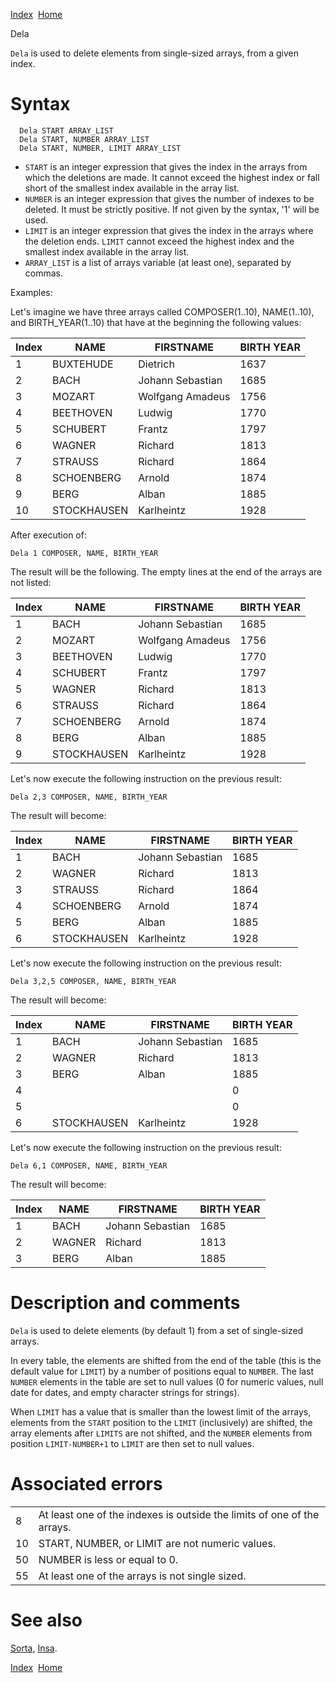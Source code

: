 [Index](index.html)  [Home](getting-started_home.html)

Dela

`Dela` is used to delete elements from single-sized arrays, from a given index.

# Syntax

```
  Dela START ARRAY_LIST
  Dela START, NUMBER ARRAY_LIST
  Dela START, NUMBER, LIMIT ARRAY_LIST
```

* `START` is an integer expression that gives the index in the arrays from which the deletions are made. It cannot exceed the highest index or fall short of the smallest index available in the array list.
* `NUMBER` is an integer expression that gives the number of indexes to be deleted. It must be strictly positive. If not given by the syntax, '1' will be used.
* `LIMIT` is an integer expression that gives the index in the arrays where the deletion ends. `LIMIT` cannot exceed the highest index and the smallest index available in the array list.
* `ARRAY_LIST` is a list of arrays variable (at least one), separated by commas.

Examples:

Let's imagine we have three arrays called COMPOSER(1..10), NAME(1..10), and BIRTH\_YEAR(1..10) that have at the beginning the following values:

| Index | NAME | FIRSTNAME | BIRTH YEAR |
| --- | --- | --- | --- |
| 1 | BUXTEHUDE | Dietrich | 1637 |
| 2 | BACH | Johann Sebastian | 1685 |
| 3 | MOZART | Wolfgang Amadeus | 1756 |
| 4 | BEETHOVEN | Ludwig | 1770 |
| 5 | SCHUBERT | Frantz | 1797 |
| 6 | WAGNER | Richard | 1813 |
| 7 | STRAUSS | Richard | 1864 |
| 8 | SCHOENBERG | Arnold | 1874 |
| 9 | BERG | Alban | 1885 |
| 10 | STOCKHAUSEN | Karlheintz | 1928 |

After execution of:

```
Dela 1 COMPOSER, NAME, BIRTH_YEAR
```

  
The result will be the following. The empty lines at the end of the arrays are not listed:

| Index | NAME | FIRSTNAME | BIRTH YEAR |
| --- | --- | --- | --- |
| 1 | BACH | Johann Sebastian | 1685 |
| 2 | MOZART | Wolfgang Amadeus | 1756 |
| 3 | BEETHOVEN | Ludwig | 1770 |
| 4 | SCHUBERT | Frantz | 1797 |
| 5 | WAGNER | Richard | 1813 |
| 6 | STRAUSS | Richard | 1864 |
| 7 | SCHOENBERG | Arnold | 1874 |
| 8 | BERG | Alban | 1885 |
| 9 | STOCKHAUSEN | Karlheintz | 1928 |

Let's now execute the following instruction on the previous result:

```
Dela 2,3 COMPOSER, NAME, BIRTH_YEAR
```

  
The result will become:

| Index | NAME | FIRSTNAME | BIRTH YEAR |
| --- | --- | --- | --- |
| 1 | BACH | Johann Sebastian | 1685 |
| 2 | WAGNER | Richard | 1813 |
| 3 | STRAUSS | Richard | 1864 |
| 4 | SCHOENBERG | Arnold | 1874 |
| 5 | BERG | Alban | 1885 |
| 6 | STOCKHAUSEN | Karlheintz | 1928 |

Let's now execute the following instruction on the previous result:

```
Dela 3,2,5 COMPOSER, NAME, BIRTH_YEAR
```

  
The result will become:

| Index | NAME | FIRSTNAME | BIRTH YEAR |
| --- | --- | --- | --- |
| 1 | BACH | Johann Sebastian | 1685 |
| 2 | WAGNER | Richard | 1813 |
| 3 | BERG | Alban | 1885 |
| 4 |  |  | 0 |
| 5 |  |  | 0 |
| 6 | STOCKHAUSEN | Karlheintz | 1928 |

Let's now execute the following instruction on the previous result:

```
Dela 6,1 COMPOSER, NAME, BIRTH_YEAR
```

  
The result will become:

| Index | NAME | FIRSTNAME | BIRTH YEAR |
| --- | --- | --- | --- |
| 1 | BACH | Johann Sebastian | 1685 |
| 2 | WAGNER | Richard | 1813 |
| 3 | BERG | Alban | 1885 |

# Description and comments

`Dela` is used to delete elements (by default 1) from a set of single-sized arrays.

In every table, the elements are shifted from the end of the table (this is the default value for `LIMIT`) by a number of positions equal to `NUMBER`. The last `NUMBER` elements in the table are set to null values (0 for numeric values, null date for dates, and empty character strings for strings).

When `LIMIT` has a value that is smaller than the lowest limit of the arrays, elements from the `START` position to the `LIMIT` (inclusively) are shifted, the array elements after `LIMITS` are not shifted, and the `NUMBER` elements from position `LIMIT-NUMBER+1` to `LIMIT` are then set to null values.

# Associated errors

|  |  |
| --- | --- |
| 8 | At least one of the indexes is outside the limits of one of the arrays. |
| 10 | START, NUMBER, or LIMIT are not numeric values. |
| 50 | NUMBER is less or equal to 0. |
| 55 | At least one of the arrays is not single sized. |

# See also

[Sorta](4gl_sorta.html), [Insa](4gl_insa.html).

  

[Index](index.html)  [Home](getting-started_home.html)
